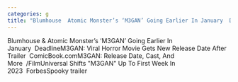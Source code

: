 ```yaml
---
categories: g
title: "Blumhouse  Atomic Monster’s ‘M3GAN’ Going Earlier In January  Deadline"
---
```

Blumhouse & Atomic Monster’s ‘M3GAN’ Going Earlier In January&nbsp;&nbsp;DeadlineM3GAN: Viral Horror Movie Gets New Release Date After Trailer&nbsp;&nbsp;ComicBook.comM3GAN: Release Date, Cast, And More&nbsp;&nbsp;/FilmUniversal Shifts "M3GAN" Up To First Week In 2023&nbsp;&nbsp;ForbesSpooky trailer